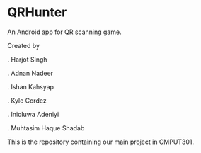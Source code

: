 # QRHunter

An Android app for QR scanning game.

Created by

. Harjot Singh

. Adnan Nadeer

. Ishan Kahsyap

. Kyle Cordez

. Inioluwa Adeniyi

. Muhtasim Haque Shadab

This is the repository containing our main project in CMPUT301.
